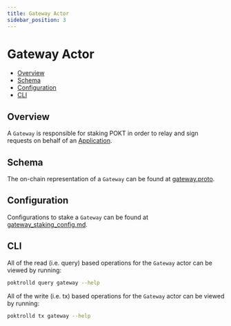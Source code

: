 ```yaml
---
title: Gateway Actor
sidebar_position: 3
---
```


# Gateway Actor <!-- omit in toc -->

- [Overview](#overview)
- [Schema](#schema)
- [Configuration](#configuration)
- [CLI](#cli)

## Overview

A `Gateway` is responsible for staking POKT in order to relay and sign requests
on behalf of an [Application](./application.md).

## Schema

The on-chain representation of a `Gateway` can be found at [gateway.proto](https://github.com/pokt-network/poktroll/blob/main/proto/poktroll/gateway/gateway.proto).

## Configuration

Configurations to stake a `Gateway` can be found at [gateway_staking_config.md](../../operate/configs/gateway_staking_config.md).

## CLI

All of the read (i.e. query) based operations for the `Gateway` actor can be
viewed by running:

```bash
poktrolld query gateway --help
```

All of the write (i.e. tx) based operations for the `Gateway` actor can be
viewed by running:

```bash
poktrolld tx gateway --help
```
